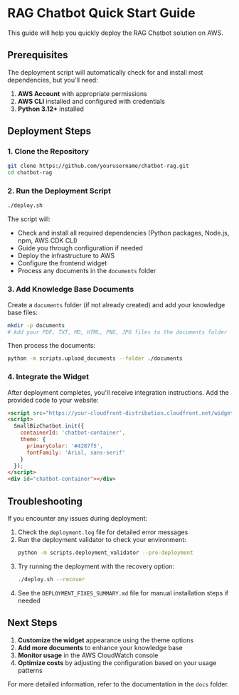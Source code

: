 # RAG Chatbot Quick Start Guide

This guide will help you quickly deploy the RAG Chatbot solution on AWS.

## Prerequisites

The deployment script will automatically check for and install most dependencies, but you'll need:

1. **AWS Account** with appropriate permissions
2. **AWS CLI** installed and configured with credentials
3. **Python 3.12+** installed

## Deployment Steps

### 1. Clone the Repository

```bash
git clone https://github.com/yourusername/chatbot-rag.git
cd chatbot-rag
```

### 2. Run the Deployment Script

```bash
./deploy.sh
```

The script will:
- Check and install all required dependencies (Python packages, Node.js, npm, AWS CDK CLI)
- Guide you through configuration if needed
- Deploy the infrastructure to AWS
- Configure the frontend widget
- Process any documents in the `documents` folder

### 3. Add Knowledge Base Documents

Create a `documents` folder (if not already created) and add your knowledge base files:

```bash
mkdir -p documents
# Add your PDF, TXT, MD, HTML, PNG, JPG files to the documents folder
```

Then process the documents:

```bash
python -m scripts.upload_documents --folder ./documents
```

### 4. Integrate the Widget

After deployment completes, you'll receive integration instructions. Add the provided code to your website:

```html
<script src="https://your-cloudfront-distribution.cloudfront.net/widget.js"></script>
<script>
  SmallBizChatbot.init({
    containerId: 'chatbot-container',
    theme: {
      primaryColor: '#4287f5',
      fontFamily: 'Arial, sans-serif'
    }
  });
</script>
<div id="chatbot-container"></div>
```

## Troubleshooting

If you encounter any issues during deployment:

1. Check the `deployment.log` file for detailed error messages
2. Run the deployment validator to check your environment:
   ```bash
   python -m scripts.deployment_validator --pre-deployment
   ```
3. Try running the deployment with the recovery option:
   ```bash
   ./deploy.sh --recover
   ```
4. See the `DEPLOYMENT_FIXES_SUMMARY.md` file for manual installation steps if needed

## Next Steps

1. **Customize the widget** appearance using the theme options
2. **Add more documents** to enhance your knowledge base
3. **Monitor usage** in the AWS CloudWatch console
4. **Optimize costs** by adjusting the configuration based on your usage patterns

For more detailed information, refer to the documentation in the `docs` folder.
